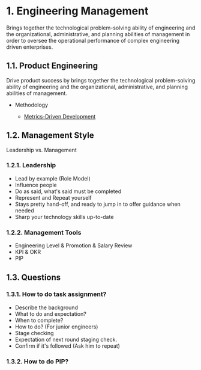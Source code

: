 # 1. Engineering Management

Brings together the technological problem-solving ability of engineering and the organizational, administrative, and planning abilities of management in order to oversee the operational performance of complex engineering driven enterprises.

## 1.1. Product Engineering

Drive product success by brings together the technological problem-solving ability of engineering and the organizational, administrative, and planning abilities of management.

- Methodology

  - [Metrics-Driven Development](https://sookocheff.com/post/mdd/mdd/)

## 1.2. Management Style

Leadership vs. Management

### 1.2.1. Leadership

- Lead by example (Role Model)
- Influence people
- Do as said, what's said must be completed
- Represent and Repeat yourself
- Stays pretty hand-off, and ready to jump in to offer guidance when needed
- Sharp your technology skills up-to-date

### 1.2.2. Management Tools

- Engineering Level & Promotion & Salary Review
- KPI & OKR
- PIP

## 1.3. Questions

### 1.3.1. How to do task assignment?

- Describe the background
- What to do and expectation?
- When to complete?
- How to do? (For junior engineers)
- Stage checking
- Expectation of next round staging check.
- Confirm if it's followed (Ask him to repeat)
### 1.3.2. How to do PIP?
